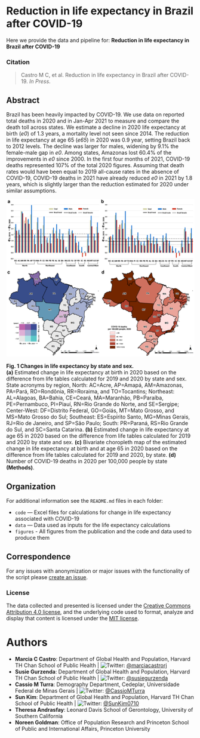 # Reduction in life expectancy in Brazil after COVID-19


Here we provide the data and pipeline for:  **Reduction in life expectancy in Brazil after COVID-19**

### Citation

> Castro M C, et al. Reduction in life expectancy in Brazil after COVID-19. *In Press*.


## Abstract

Brazil has been heavily impacted by COVID-19. We use data on reported total deaths in 2020 and in Jan-Apr 2021 to measure and compare the death toll across states. We estimate a decline in 2020 life expectancy at birth (*e0*) of 1.3 years, a mortality level not seen since 2014. The reduction in life expectancy at age 65 (*e65*) in 2020 was 0.9 year, setting Brazil back to 2012 levels. The decline was larger for males, widening by 9.1% the female-male gap in *e0*. Among states, Amazonas lost 60.4% of the improvements in *e0* since 2000. In the first four months of 2021, COVID-19 deaths represented 107% of the total 2020 figures. Assuming that death rates would have been equal to 2019 all-cause rates in the absence of COVID-19, COVID-19 deaths in 2021 have already reduced *e0* in 2021 by 1.8 years, which is slightly larger than the reduction estimated for 2020 under similar assumptions. 

![Figure 1](figures/Figure1.png "Figure 1")

__Fig. 1 Changes in life expectancy by state and sex.__  
__(a)__ Estimated change in life expectancy at birth in 2020 based on the difference from life tables calculated for 2019 and 2020 by state and sex. State acronyms by region, North: AC=Acre, AP=Amapá, AM=Amazonas, PA=Pará, RO=Rondônia, RR=Roraima, and TO=Tocantins; Northeast: AL=Alagoas, BA=Bahia, CE=Ceará, MA=Maranhão, PB=Paraíba, PE=Pernambuco, PI=Piauí, RN=Rio Grande do Norte, and SE=Sergipe; Center-West: DF=Distrito Federal, GO=Goiás, MT=Mato Grosso, and MS=Mato Grosso do Sul; Southeast: ES=Espírito Santo, MG=Minas Gerais, RJ=Rio de Janeiro, and SP=São Paulo; South: PR=Paraná, RS=Rio Grande do Sul, and SC=Santa Catarina. __(b)__ Estimated change in life expectancy at age 65 in 2020 based on the difference from life tables calculated for 2019 and 2020 by state and sex. __(c)__ Bivariate choropleth map of the estimated change in life expectancy at birth and at age 65 in 2020 based on the difference from life tables calculated for 2019 and 2020, by state. __(d)__ Number of COVID-19 deaths in 2020 per 100,000 people by state __(Methods)__.  



## Organization
For additional information see the `README.md` files in each folder: 
- `code` — Excel files for calculations for change in life expectancy associated with COVID-19  
- `data` — Data used as inputs for the life expectancy calculations  
- `figures` - All figures from the publication and the code and data used to produce them  


## Correspondence
For any issues with anonymization or major issues with the functionality of the script please [create an issue](https://github.com/mcastrolab/Brazil-Covid19-e0-change/issues).



### License
The data collected and presented is licensed under the [Creative Commons Attribution 4.0 license](https://creativecommons.org/licenses/by/4.0/), and the underlying code used to format, analyze and display that content is licensed under the [MIT license](http://opensource.org/licenses/mit-license.php). 


# Authors


- __Marcia C Castro__: Department of Global Health and Population, Harvard TH Chan School of Public Health | ![Twitter](http://i.imgur.com/wWzX9uB.png): [\@marciacastrorj](https://twitter.com/marciacastrorj)
- __Susie Gurzenda__: Department of Global Health and Population, Harvard TH Chan School of Public Health | ![Twitter](http://i.imgur.com/wWzX9uB.png): [\@susiegurzenda](https://twitter.com/susiegurzenda)
- __Cassio M Turra__: Demography Department, Cedeplar, Universidade Federal de Minas Gerais | ![Twitter](http://i.imgur.com/wWzX9uB.png): [\@CassioMTurra](https://twitter.com/CassioMTurra)
- __Sun Kim__: Department of Global Health and Population, Harvard TH Chan School of Public Health | ![Twitter](http://i.imgur.com/wWzX9uB.png): [\@SunKim0710](https://twitter.com/SunKim0710) 
- __Theresa Andrasfay__: Leonard Davis School of Gerontology, University of Southern California
- __Noreen Goldman__: Office of Population Research and Princeton School of Public and International Affairs, Princeton University
